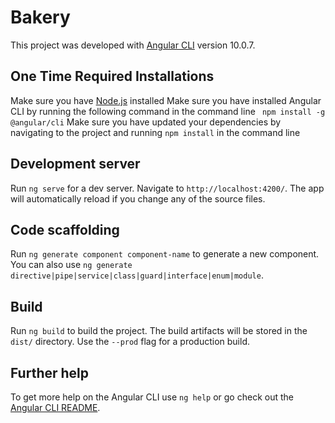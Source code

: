 # Bakery

This project was developed with [Angular CLI](https://github.com/angular/angular-cli) version 10.0.7.

## One Time Required Installations

Make sure you have [Node.js](https://nodejs.org/en/download/) installed
Make sure you have installed Angular CLI by running the following command in the command line ` npm install -g @angular/cli`
Make sure you have updated your dependencies by navigating to the project and running `npm install` in the command line

## Development server

Run `ng serve` for a dev server. Navigate to `http://localhost:4200/`. The app will automatically reload if you change any of the source files.

## Code scaffolding

Run `ng generate component component-name` to generate a new component. You can also use `ng generate directive|pipe|service|class|guard|interface|enum|module`.

## Build

Run `ng build` to build the project. The build artifacts will be stored in the `dist/` directory. Use the `--prod` flag for a production build.

## Further help

To get more help on the Angular CLI use `ng help` or go check out the [Angular CLI README](https://github.com/angular/angular-cli/blob/master/README.md).
